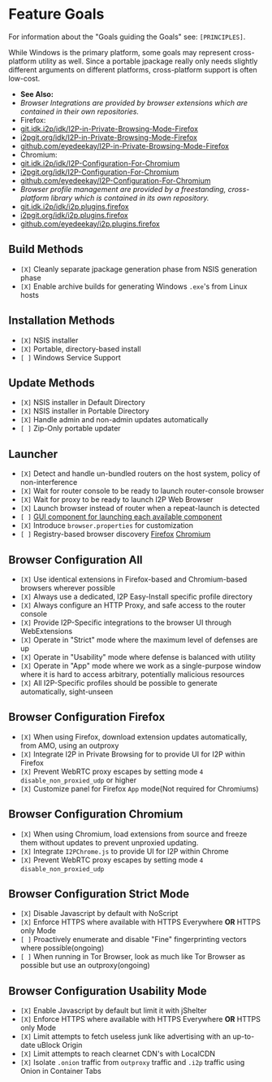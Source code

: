 Feature Goals
=============

For information about the "Goals guiding the Goals" see: `[PRINCIPLES]`.

While Windows is the primary platform, some goals may represent cross-platform
utility as well. Since a portable jpackage really only needs slightly different
arguments on different platforms, cross-platform support is often low-cost.

- **See Also:**
- *Browser Integrations are provided by browser extensions which are contained in their own repositories.*
- Firefox:
- [git.idk.i2p/idk/I2P-in-Private-Browsing-Mode-Firefox](http://git.idk.i2p/idk/I2P-in-Private-Browsing-Mode-Firefox/)
- [i2pgit.org/idk/I2P-in-Private-Browsing-Mode-Firefox](https://i2pgit.org/idk/I2P-in-Private-Browsing-Mode-Firefox/)
- [github.com/eyedeekay/I2P-in-Private-Browsing-Mode-Firefox](https://github.com/eyedeekay/I2P-in-Private-Browsing-Mode-Firefox/)
- Chromium:
- [git.idk.i2p/idk/I2P-Configuration-For-Chromium](http://git.idk.i2p/idk/I2P-Configuration-For-Chromium/)
- [i2pgit.org/idk/I2P-Configuration-For-Chromium](https://i2pgit.org/idk/I2P-Configuration-For-Chromium/)
- [github.com/eyedeekay/I2P-Configuration-For-Chromium](https://github.com/eyedeekay/I2P-Configuration-For-Chromium/)
- *Browser profile management are provided by a freestanding, cross-platform library which is contained in its own repository.*
- [git.idk.i2p/idk/i2p.plugins.firefox](http://git.idk.i2p/idk/i2p.plugins.firefox)
- [i2pgit.org/idk/i2p.plugins.firefox](https://i2pgit.org/idk/i2p.plugins.firefox)
- [github.com/eyedeekay/i2p.plugins.firefox](https://github.com/eyedeekay/i2p.plugins.firefox)

Build Methods
-------------

- `[X]` Cleanly separate jpackage generation phase from NSIS generation phase
- `[X]` Enable archive builds for generating Windows `.exe`'s from Linux hosts

Installation Methods
--------------------

- `[X]` NSIS installer
- `[X]` Portable, directory-based install
- `[ ]` Windows Service Support

Update Methods
--------------

- `[X]` NSIS installer in Default Directory
- `[X]` NSIS installer in Portable Directory
- `[X]` Handle admin and non-admin updates automatically
- `[ ]` Zip-Only portable updater

Launcher
--------

- `[X]` Detect and handle un-bundled routers on the host system, policy of non-interference
- `[X]` Wait for router console to be ready to launch router-console browser
- `[X]` Wait for proxy to be ready to launch I2P Web Browser
- `[X]` Launch browser instead of router when a repeat-launch is detected
- `[ ]` [GUI component for launching each available component](http://git.idk.i2p/idk/i2p.plugins.firefox/-/issues/2)
- `[X]` Introduce `browser.properties` for customization
- `[ ]` Registry-based browser discovery [Firefox](http://git.idk.i2p/idk/i2p.plugins.firefox/-/issues/3) [Chromium](http://git.idk.i2p/idk/i2p.plugins.firefox/-/issues/4)

Browser Configuration All
-------------------------

- `[X]` Use identical extensions in Firefox-based and Chromium-based browsers wherever possible
- `[X]` Always use a dedicated, I2P Easy-Install specific profile directory
- `[X]` Always configure an HTTP Proxy, and safe access to the router console
- `[X]` Provide I2P-Specific integrations to the browser UI through WebExtensions
- `[X]` Operate in "Strict" mode where the maximum level of defenses are up
- `[X]` Operate in "Usability" mode where defense is balanced with utility
- `[X]` Operate in "App" mode where we work as a single-purpose window where it is hard to access arbitrary, potentially malicious resources
- `[X]` All I2P-Specific profiles should be possible to generate automatically, sight-unseen

Browser Configuration Firefox
-----------------------------

- `[X]` When using Firefox, download extension updates automatically, from AMO, using an outproxy
- `[X]` Integrate I2P in Private Browsing for to provide UI for I2P within Firefox
- `[X]` Prevent WebRTC proxy escapes by setting mode `4` `disable_non_proxied_udp` or higher
- `[X]` Customize panel for Firefox `App` mode(Not required for Chromiums)

Browser Configuration Chromium
------------------------------

- `[X]` When using Chromium, load extensions from source and freeze them without updates to prevent unproxied updating.
- `[X]` Integrate `I2PChrome.js` to provide UI for I2P within Chrome
- `[X]` Prevent WebRTC proxy escapes by setting mode `4` `disable_non_proxied_udp`

Browser Configuration Strict Mode
---------------------------------

- `[X]` Disable Javascript by default with NoScript
- `[X]` Enforce HTTPS where available with HTTPS Everywhere **OR** HTTPS only Mode
- `[ ]` Proactively enumerate and disable "Fine" fingerprinting vectors where possible(ongoing)
- `[ ]` When running in Tor Browser, look as much like Tor Browser as possible but use an outproxy(ongoing)

Browser Configuration Usability Mode
------------------------------------

- `[X]` Enable Javascript by default but limit it with jShelter
- `[X]` Enforce HTTPS where available with HTTPS Everywhere **OR** HTTPS only Mode
- `[X]` Limit attempts to fetch useless junk like advertising with an up-to-date uBlock Origin
- `[X]` Limit attempts to reach clearnet CDN's with LocalCDN
- `[X]` Isolate `.onion` traffic from `outproxy` traffic and `.i2p` traffic using Onion in Container Tabs
